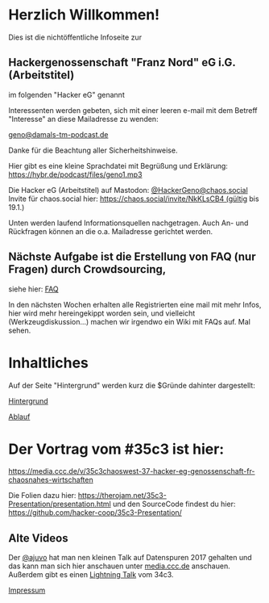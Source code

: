 # Herzlich Willkommen!

Dies ist die  nichtöffentliche Infoseite zur 

## Hackergenossenschaft "Franz Nord" eG i.G. (Arbeitstitel)
im folgenden "Hacker eG" genannt



Interessenten werden gebeten, sich mit einer leeren e-mail mit dem Betreff "Interesse" an diese Mailadresse zu wenden:

geno@damals-tm-podcast.de

Danke für die Beachtung aller Sicherheitshinweise.

Hier gibt es eine kleine Sprachdatei mit Begrüßung und Erklärung: https://hybr.de/podcast/files/geno1.mp3

Die Hacker eG (Arbeitstitel) auf Mastodon: [@HackerGeno@chaos.social](https://chaos.social/@HackerGeno)
Invite für chaos.social hier: https://chaos.social/invite/NkKLsCB4 (gültig bis 19.1.)

Unten werden laufend Informationsquellen nachgetragen. Auch An- und Rückfragen können an die o.a. Mailadresse gerichtet werden. 

## Nächste Aufgabe ist die Erstellung von FAQ (nur Fragen) durch Crowdsourcing, 
siehe hier: [FAQ](https://coop.therojam.space/wiki/FAQ) 

In den nächsten Wochen erhalten alle Registrierten eine mail mit mehr Infos, hier wird mehr hereingekippt worden sein, und vielleicht (Werkzeugdiskussion...) machen wir irgendwo ein Wiki mit FAQs auf. Mal sehen.



# Inhaltliches

Auf der Seite "Hintergrund" werden kurz die $Gründe dahinter dargestellt:

[Hintergrund](https://coop.therojam.space/wiki/Hintergrund)

[Ablauf](https://coop.therojam.space/wiki/Ablauf)


# Der Vortrag vom #35c3 ist hier:

https://media.ccc.de/v/35c3chaoswest-37-hacker-eg-genossenschaft-fr-chaosnahes-wirtschaften 

Die Folien dazu hier: https://therojam.net/35c3-Presentation/presentation.html
und den SourceCode findest du hier: https://github.com/hacker-coop/35c3-Presentation/




## Alte Videos 

Der [@ajuvo](https://chaos.social/@ajuvo) hat man nen kleinen Talk auf Datenspuren 2017 gehalten und das kann man sich hier anschauen unter [media.ccc.de](https://media.ccc.de/v/DS2017-8659-hacker_eg) anschauen.
Außerdem gibt es einen [Lightning Talk](https://media.ccc.de/v/34c3-9256-lightning_talks_day_2#t=2722) vom 34c3.


[Impressum](https://coop.therojam.space/wiki/Imprint)